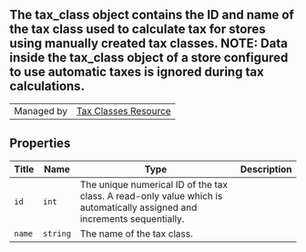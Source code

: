 ## The tax_class object contains the ID and name of the tax class used to calculate tax for stores using manually created tax classes. NOTE: Data inside the tax_class object of a store configured to use automatic taxes is ignored during tax calculations.

|||
|---|---|
| Managed by | [Tax Classes Resource](/api/stores/v2/tax_classes)

## Properties

| Title | Name | Type | Description |
| --- | --- | --- | --- |
| `id` | `int` | The unique numerical ID of the tax class. A read-only value which is automatically assigned and increments sequentially. |
| `name` | `string` | The name of the tax class. 
